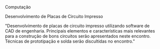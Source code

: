 Computação	

Desenvolvimento de Placas de Circuito Impresso	

"Desenvolvimento de placas de circuito impresso utilizando software de CAD de engenharia. Principais elementos e características mais relevantes para a construção de bons circuitos serão apresentados neste encontro.
Técnicas de prototipação e solda serão discultidas no encontro."
